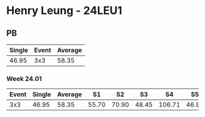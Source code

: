 # Henry Leung - 24LEU1

## PB
|Single|Event|Average|
|----|----|----|
|46.95|3x3|58.35|
### Week 24.01
|Event|Single|Average|S1|S2|S3|S4|S5|
|-----|-------|------|--|--|--|--|--|
|3x3|46.95|58.35|55.70|70.90|48.45|106.71|46.95|
